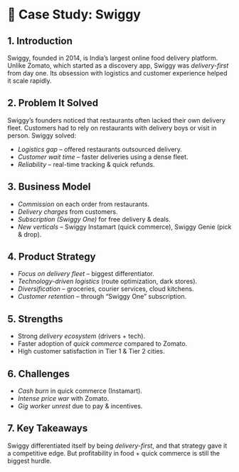 # 🍲 Case Study: Swiggy

## 1. Introduction
Swiggy, founded in 2014, is India’s largest online food delivery platform. Unlike Zomato, which started as a discovery app, Swiggy was *delivery-first* from day one. Its obsession with logistics and customer experience helped it scale rapidly.

## 2. Problem It Solved
Swiggy’s founders noticed that restaurants often lacked their own delivery fleet. Customers had to rely on restaurants with delivery boys or visit in person. Swiggy solved:
- *Logistics gap* – offered restaurants outsourced delivery.
- *Customer wait time* – faster deliveries using a dense fleet.
- *Reliability* – real-time tracking & quick refunds.

## 3. Business Model
- *Commission* on each order from restaurants.
- *Delivery charges* from customers.
- *Subscription (Swiggy One)* for free delivery & deals.
- *New verticals* – Swiggy Instamart (quick commerce), Swiggy Genie (pick & drop).

## 4. Product Strategy
- *Focus on delivery fleet* – biggest differentiator.
- *Technology-driven logistics* (route optimization, dark stores).
- *Diversification* – groceries, courier services, cloud kitchens.
- *Customer retention* – through “Swiggy One” subscription.

## 5. Strengths
- Strong *delivery ecosystem* (drivers + tech).
- Faster adoption of *quick commerce* compared to Zomato.
- High customer satisfaction in Tier 1 & Tier 2 cities.

## 6. Challenges
- *Cash burn* in quick commerce (Instamart).
- *Intense price war* with Zomato.
- *Gig worker unrest* due to pay & incentives.

## 7. Key Takeaways
Swiggy differentiated itself by being *delivery-first*, and that strategy gave it a competitive edge. But profitability in food + quick commerce is still the biggest hurdle.
